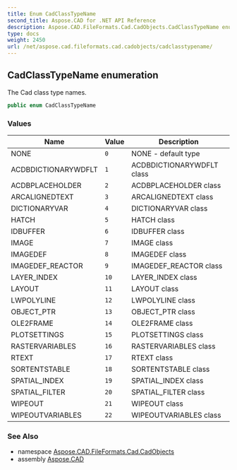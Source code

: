 ```yaml
---
title: Enum CadClassTypeName
second_title: Aspose.CAD for .NET API Reference
description: Aspose.CAD.FileFormats.Cad.CadObjects.CadClassTypeName enum. The Cad class type names
type: docs
weight: 2450
url: /net/aspose.cad.fileformats.cad.cadobjects/cadclasstypename/
---
```

## CadClassTypeName enumeration

The Cad class type names.

```csharp
public enum CadClassTypeName
```

### Values

| Name | Value | Description |
| --- | --- | --- |
| NONE | `0` | NONE - default type |
| ACDBDICTIONARYWDFLT | `1` | ACDBDICTIONARYWDFLT class |
| ACDBPLACEHOLDER | `2` | ACDBPLACEHOLDER class |
| ARCALIGNEDTEXT | `3` | ARCALIGNEDTEXT class |
| DICTIONARYVAR | `4` | DICTIONARYVAR class |
| HATCH | `5` | HATCH class |
| IDBUFFER | `6` | IDBUFFER class |
| IMAGE | `7` | IMAGE class |
| IMAGEDEF | `8` | IMAGEDEF class |
| IMAGEDEF_REACTOR | `9` | IMAGEDEF_REACTOR class |
| LAYER_INDEX | `10` | LAYER_INDEX class |
| LAYOUT | `11` | LAYOUT class |
| LWPOLYLINE | `12` | LWPOLYLINE class |
| OBJECT_PTR | `13` | OBJECT_PTR class |
| OLE2FRAME | `14` | OLE2FRAME class |
| PLOTSETTINGS | `15` | PLOTSETTINGS class |
| RASTERVARIABLES | `16` | RASTERVARIABLES class |
| RTEXT | `17` | RTEXT class |
| SORTENTSTABLE | `18` | SORTENTSTABLE class |
| SPATIAL_INDEX | `19` | SPATIAL_INDEX class |
| SPATIAL_FILTER | `20` | SPATIAL_FILTER class |
| WIPEOUT | `21` | WIPEOUT class |
| WIPEOUTVARIABLES | `22` | WIPEOUTVARIABLES class |

### See Also

* namespace [Aspose.CAD.FileFormats.Cad.CadObjects](../../aspose.cad.fileformats.cad.cadobjects/)
* assembly [Aspose.CAD](../../)


